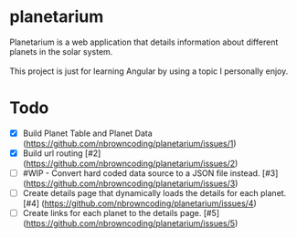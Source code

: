 # planetarium
Planetarium is a web application that details information about different planets in the solar system.
<br/>
<br/>
This project is just for learning Angular by using a topic I personally enjoy.

# Todo
- [x] Build Planet Table and Planet Data (https://github.com/nbrowncoding/planetarium/issues/1)
- [x] Build url routing [#2] (https://github.com/nbrowncoding/planetarium/issues/2)
- [ ] #WIP - Convert hard coded data source to a JSON file instead. [#3] (https://github.com/nbrowncoding/planetarium/issues/3)
- [ ] Create details page that dynamically loads the details for each planet. [#4] (https://github.com/nbrowncoding/planetarium/issues/4)
- [ ] Create links for each planet to the details page. [#5] (https://github.com/nbrowncoding/planetarium/issues/5)
